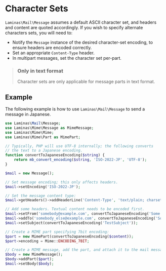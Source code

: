 # Character Sets

`Laminas\Mail\Message` assumes a default ASCII character set, and headers and
content are quoted accordingly. If you wish to specify alternate characters
sets, you will need to:

- Notify the `Message` instance of the desired character-set encoding, to ensure
  headers are encoded correctly.
- Set an appropriate `Content-Type` header.
- In multipart messages, set the character set per-part.

> ### Only in text format
>
> Character sets are only applicable for message parts in text format.

## Example

The following example is how to use `Laminas\Mail\Message` to send a message in
Japanese.

```php
use Laminas\Mail\Message;
use Laminas\Mime\Message as MimeMessage;
use Laminas\Mime\Mime;
use Laminas\Mime\Part as MimePart;

// Typically, PHP will use UTF-8 internally; the following converts
// the text to a Japanese encoding.
function convertToJapaneseEncoding($string) {
    return mb_convert_encoding($string, 'ISO-2022-JP', 'UTF-8');
}

$mail = new Message();

// Set message encoding; this only affects headers.
$mail->setEncoding('ISO-2022-JP');

// Set the message content type:
$mail->getHeaders()->addHeaderLine('Content-Type', 'text/plain; charset=ISO-2022-JP');

// Add some headers. Textual content needs to be encoded first.
$mail->setFrom('somebody@example.com', convertToJapaneseEncoding('Some Sender'));
$mail->addTo('somebody_else@example.com', convertToJapaneseEncoding('Some Recipient'));
$mail->setSubject(convertToJapaneseEncoding('TestSubject'));

// Create a MIME part specifying 7bit encoding:
$part = new MimePart(convertToJapaneseEncoding($content));
$part->encoding = Mime::ENCODING_7BIT;

// Create a MIME message, add the part, and attach it to the mail message:
$body = new MimeMessage();
$body->addPart($part);
$mail->setBody($body);
```
